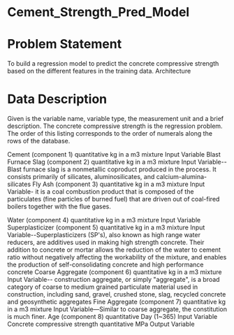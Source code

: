 # Cement_Strength_Pred_Model

# Problem Statement

To build a regression model to predict the concrete compressive strength based on the different features in the training data. Architecture

# Data Description

Given is the variable name, variable type, the measurement unit and a brief description. The concrete compressive strength is the regression problem. The order of this listing corresponds to the order of numerals along the rows of the database.

Cement (component 1) quantitative kg in a m3 mixture Input Variable Blast Furnace Slag (component 2) quantitative kg in a m3 mixture Input Variable-- Blast furnace slag is a nonmetallic coproduct produced in the process. It consists primarily of silicates, aluminosilicates, and calcium-alumina-silicates Fly Ash (component 3) quantitative kg in a m3 mixture Input Variable- it is a coal combustion product that is composed of the particulates (fine particles of burned fuel) that are driven out of coal-fired boilers together with the flue gases.

Water (component 4) quantitative kg in a m3 mixture Input Variable Superplasticizer (component 5) quantitative kg in a m3 mixture Input Variable--Superplasticizers (SP's), also known as high range water reducers, are additives used in making high strength concrete. Their addition to concrete or mortar allows the reduction of the water to cement ratio without negatively affecting the workability of the mixture, and enables the production of self-consolidating concrete and high performance concrete Coarse Aggregate (component 6) quantitative kg in a m3 mixture Input Variable-- construction aggregate, or simply "aggregate", is a broad category of coarse to medium grained particulate material used in construction, including sand, gravel, crushed stone, slag, recycled concrete and geosynthetic aggregates Fine Aggregate (component 7) quantitative kg in a m3 mixture Input Variable—Similar to coarse aggregate, the constitution is much finer. Age (component 8) quantitative Day (1~365) Input Variable Concrete compressive strength quantitative MPa Output Variable
